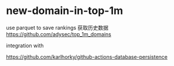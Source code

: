 # new-domain-in-top-1m

use parquet to save rankings
获取历史数据
https://github.com/adysec/top_1m_domains



integration with 

https://github.com/karlhorky/github-actions-database-persistence

